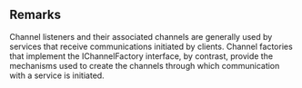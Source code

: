 ## Remarks  
 Channel listeners and their associated channels are generally used by services that receive                       communications initiated by clients. Channel factories that implement the IChannelFactory interface,                        by contrast, provide the mechanisms used to create the channels through which communication with a service is initiated.